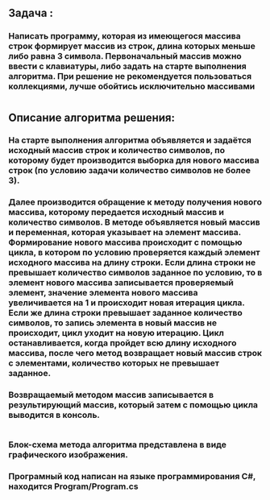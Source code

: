 ## Задача : 
### Написать программу, которая из имеющегося массива строк формирует массив из строк, длина которых меньше либо равна 3 символа. Первоначальный массив можно ввести с клавиатуры, либо задать на старте выполнения алгоритма. При решение не рекомендуется пользоваться коллекциями, лучше обойтись исключительно массивами
#
## Описание алгоритма решения:
### На старте выполнения алгоритма объявляется и задаётся исходный массив строк и количество символов, по которому будет производится выборка для нового массива строк (по условию задачи количество символов не более 3). 
### Далее производится обращение к методу получения нового массива, которому передается исходный массив и количество символов. В методе объявляется новый массив и переменная, которая указывает на элемент массива. Формирование нового массива происходит с помощью цикла, в котором по условию проверяется каждый элемент исходного массива на длину строки. Если длина строки не превышает количество символов заданное по условию, то в элемент нового массива записывается проверяемый элемент, значение элемента нового массива увеличивается на 1 и происходит новая итерация цикла. Если же длина строки превышает заданное количество символов, то запись элемента в новый массив не происходит, цикл уходит на новую итерацию. Цикл останавливается, когда пройдет всю длину исходного массива, после чего метод возвращает новый массив строк с элементами, количество которых не превышает заданное.  
### Возвращаемый методом массив записывается в результирующий массив, который затем с помощью цикла выводится в консоль.
#
### Блок-схема метода алгоритма представлена в виде графического изображения.
### Програмный код написан на языке программирования C#, находится Program/Program.cs